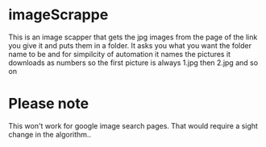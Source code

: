 # imageScrappe
This is an image scapper that gets the jpg images from the page of the link you give it and puts them in a
folder. It asks you what you want the folder name to be and for simpilcity of automation it names the
pictures it downloads as numbers so the first picture is always 1.jpg then 2.jpg and so on

# Please note 

This won't work for google image search pages. That would require a sight change in the algorithm..
